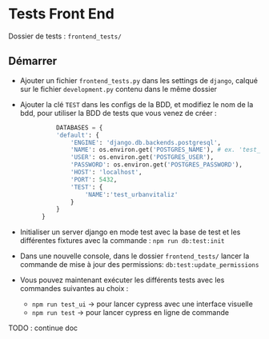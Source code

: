 # Tests Front End

Dossier de tests : `frontend_tests/`

## Démarrer

- Ajouter un fichier `frontend_tests.py` dans les settings de `django`, calqué sur le fichier `development.py` contenu dans le même dossier
- Ajouter la clé `TEST` dans les configs de la BDD, et modifiez le nom de la bdd, pour utiliser la BDD de tests que vous venez de créer :

    ```python
              DATABASES = {
              'default': {
                  'ENGINE': 'django.db.backends.postgresql',
                  'NAME': os.environ.get('POSTGRES_NAME'), # ex. 'test_urbanvitaliz'
                  'USER': os.environ.get('POSTGRES_USER'),
                  'PASSWORD': os.environ.get('POSTGRES_PASSWORD'),
                  'HOST': 'localhost',
                  'PORT': 5432,
                  'TEST': {
                      'NAME':'test_urbanvitaliz'
                  }
              }
          }
    ```

- Initialiser un server django en mode test avec la base de test et les différentes fixtures avec la commande : `npm run db:test:init`
- Dans une nouvelle console, dans le dossier `frontend_tests/` lancer la commande de mise à jour des permissions: `db:test:update_permissions`
- Vous pouvez maintenant exécuter les différents tests avec les commandes suivantes au choix :
    - `npm run test_ui` -> pour lancer cypress avec une interface visuelle
    - `npm run test` -> pour lancer cypress en ligne de commande


TODO : continue doc
